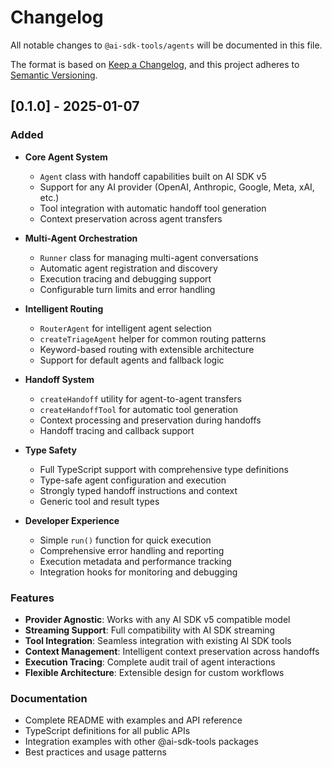 # Changelog

All notable changes to `@ai-sdk-tools/agents` will be documented in this file.

The format is based on [Keep a Changelog](https://keepachangelog.com/en/1.0.0/),
and this project adheres to [Semantic Versioning](https://semver.org/spec/v2.0.0.html).

## [0.1.0] - 2025-01-07

### Added

- **Core Agent System**
  - `Agent` class with handoff capabilities built on AI SDK v5
  - Support for any AI provider (OpenAI, Anthropic, Google, Meta, xAI, etc.)
  - Tool integration with automatic handoff tool generation
  - Context preservation across agent transfers

- **Multi-Agent Orchestration**
  - `Runner` class for managing multi-agent conversations
  - Automatic agent registration and discovery
  - Execution tracing and debugging support
  - Configurable turn limits and error handling

- **Intelligent Routing**
  - `RouterAgent` for intelligent agent selection
  - `createTriageAgent` helper for common routing patterns
  - Keyword-based routing with extensible architecture
  - Support for default agents and fallback logic

- **Handoff System**
  - `createHandoff` utility for agent-to-agent transfers
  - `createHandoffTool` for automatic tool generation
  - Context processing and preservation during handoffs
  - Handoff tracing and callback support

- **Type Safety**
  - Full TypeScript support with comprehensive type definitions
  - Type-safe agent configuration and execution
  - Strongly typed handoff instructions and context
  - Generic tool and result types

- **Developer Experience**
  - Simple `run()` function for quick execution
  - Comprehensive error handling and reporting
  - Execution metadata and performance tracking
  - Integration hooks for monitoring and debugging

### Features

- **Provider Agnostic**: Works with any AI SDK v5 compatible model
- **Streaming Support**: Full compatibility with AI SDK streaming
- **Tool Integration**: Seamless integration with existing AI SDK tools
- **Context Management**: Intelligent context preservation across handoffs
- **Execution Tracing**: Complete audit trail of agent interactions
- **Flexible Architecture**: Extensible design for custom workflows

### Documentation

- Complete README with examples and API reference
- TypeScript definitions for all public APIs
- Integration examples with other @ai-sdk-tools packages
- Best practices and usage patterns
